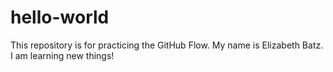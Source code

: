 # hello-world
This repository is for practicing the GitHub Flow.
My name is Elizabeth Batz.
I am learning new things!

